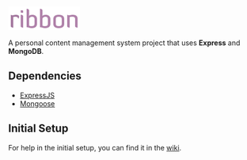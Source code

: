 ![ribbon logo](https://raw.githubusercontent.com/jtpox/ribbon/master/public/assets/img/ribbon_logo.png)

A personal content management system project that uses **Express** and **MongoDB**.
  
## Dependencies
-  [ExpressJS](https://expressjs.com/)
-  [Mongoose](http://mongoosejs.com/)

## Initial Setup
For help in the initial setup, you can find it in the [wiki](https://github.com/jtpox/ribbon/wiki/Initial-Setup).